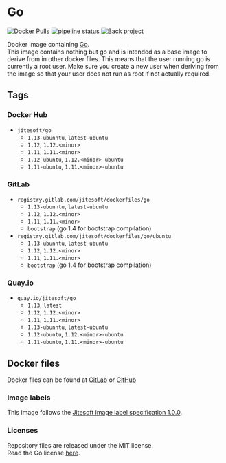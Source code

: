 # Go

[![Docker Pulls](https://img.shields.io/docker/pulls/jitesoft/go.svg)](https://cloud.docker.com/u/jitesoft/repository/docker/jitesoft/go)
[![pipeline status](https://gitlab.com/jitesoft/dockerfiles/go/badges/master/pipeline.svg)](https://gitlab.com/jitesoft/dockerfiles/go/commits/master)
[![Back project](https://img.shields.io/badge/Open%20Collective-Tip%20the%20devs!-blue.svg)](https://opencollective.com/jitesoft-open-source)

Docker image containing [Go](https://golang.org/).  
This image contains nothing but go and is intended as a base image to derive from in other docker files.
This means that the user running go is currently a root user. Make sure you create a new user when deriving from the
image so that your user does not run as root if not actually required.

## Tags

### Docker Hub

* `jitesoft/go`
    * `1.13-ubunntu`, `latest-ubuntu`
    * `1.12`, `1.12.<minor>`
    * `1.11`, `1.11.<minor>`
    * `1.12-ubuntu`, `1.12.<minor>-ubuntu`
    * `1.11-ubuntu`, `1.11.<minor>-ubuntu`

### GitLab

* `registry.gitlab.com/jitesoft/dockerfiles/go`
    * `1.13-ubunntu`, `latest-ubuntu`
    * `1.12`, `1.12.<minor>`
    * `1.11`, `1.11.<minor>`
    * `bootstrap` (go 1.4 for bootstrap compilation) 
* `registry.gitlab.com/jitesoft/dockerfiles/go/ubuntu`
    * `1.13-ubunntu`, `latest-ubuntu`
    * `1.12`, `1.12.<minor>` 
    * `1.11`, `1.11.<minor>`
    * `bootstrap` (go 1.4 for bootstrap compilation)
  
### Quay.io

* `quay.io/jitesoft/go`
    * `1.13`, `latest`
    * `1.12`, `1.12.<minor>`
    * `1.11`, `1.11.<minor>`
    * `1.13-ubunntu`, `latest-ubuntu`
    * `1.12-ubuntu`, `1.12.<minor>-ubuntu`
    * `1.11-ubuntu`, `1.11.<minor>-ubuntu`

## Docker files

Docker files can be found at  [GitLab](https://gitlab.com/jitesoft/dockerfiles/go) or [GitHub](https://github.com/jitesoft/docker-go)

### Image labels

This image follows the [Jitesoft image label specification 1.0.0](https://gitlab.com/snippets/1866155).

### Licenses

Repository files are released under the MIT license.  
Read the Go license [here](https://github.com/golang/go/blob/master/LICENSE).
